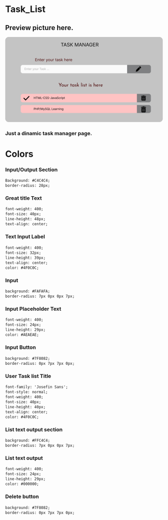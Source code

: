 # Task_List
## Preview picture here.
![Picture](Group.png)

### Just a dinamic task manager page.
##

#
# Colors
### Input/Output Section 
    
    Background: #C4C4C4;
    border-radius: 28px;

### Great title Text
    
    font-weight: 400;
    font-size: 40px;
    line-height: 48px;
    text-align: center;

### Text Input Label

    font-weight: 400;
    font-size: 32px;
    line-height: 39px;
    text-align: center;
    color: #4F0C0C;

### Input

    background: #FAFAFA;
    border-radius: 7px 0px 0px 7px;


### Input Placeholder Text

    font-weight: 400;
    font-size: 24px;
    line-height: 29px;
    color: #AEAEAE;

### Input Button 
    
    background: #7F8082;
    border-radius: 0px 7px 7px 0px;

### User Task list Title

    font-family: 'Josefin Sans';
    font-style: normal;
    font-weight: 400;
    font-size: 40px;
    line-height: 40px;
    text-align: center;
    color: #4F0C0C;

### List text output section

    background: #FFC4C4;
    border-radius: 7px 0px 0px 7px;

### List text output

    font-weight: 400;
    font-size: 24px;
    line-height: 29px;
    color: #000000;

### Delete button

    background: #7F8082;
    border-radius: 0px 7px 7px 0px;
